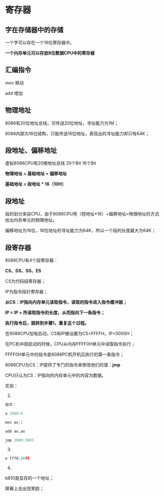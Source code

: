 # 寄存器

## 字在存储器中的存储

一个字可以存在一个16位寄存器中。



**一个内存单元可以存放8位数据CPU中的寄存器**





## 汇编指令

mov	移动

add	增加





## 物理地址

8086有20位地址总线，可传送20位地址，寻址能力为1M；

8086内部为16位结构，只能传送16位地址，表现出的寻址能力却只有64K；



## 段地址、偏移地址

虚拟8086CPU有20根地址总线	20个Bit	16个Bit

**物理地址 = 基础地址 + 偏移地址**

**基础地址 = 段地址 * 16（10H）**





## 段地址

段的划分来自CPU，由于8086CPU用（短地址*16）+偏移地址=物理地址的方式给出内存单元的物理地址。



偏移地址为16位，16位地址的寻址能力为64K，所以一个段的长度最大为64K；







## 段寄存器

8086CPU有4个段寄存器：

**CS、DS、SS、ES**



CS为代码段寄存器；

IP为指令指针寄存器；



**从CS：IP指向内存单元读取指令，读取的指令进入指令缓冲器；**

**IP = IP + 所读取指令的长度，从而指向下一条指令；**

**执行指令后，跳转到步骤1，重复这个过程。**



在8086CPU加电启动，CS和IP被设置为CS=FFFFH，IP=0000H；

在PC机中刚启动的时候，CPU从内存FFFF0H单元中读取指令执行；

FFFF0H单元中的指令是8086PC机开机后执行的第一条指令；



8086CPU为CS：IP提供了专门的指令来修改他们的值：**jmp**



CPU只认为CS：IP指向的内存单元中的内容为数据。







实验：

2.

```c
指令：

a 2000:0

mov ax,1

add ax,ax

jmp 2000:1003


```



3.

```c
e fff0:00f0

```



4.

b810是显存的一个地址；

屏幕上会出现笑脸；

